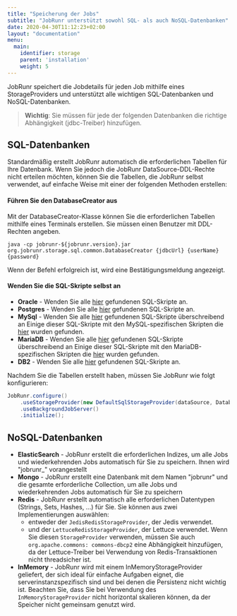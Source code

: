 ```yaml
---
title: "Speicherung der Jobs"
subtitle: "JobRunr unterstützt sowohl SQL- als auch NoSQL-Datenbanken"
date: 2020-04-30T11:12:23+02:00
layout: "documentation"
menu: 
  main: 
    identifier: storage
    parent: 'installation'
    weight: 5
---
```

JobRunr speichert die Jobdetails für jeden Job mithilfe eines StorageProviders und unterstützt alle wichtigen SQL-Datenbanken und NoSQL-Datenbanken.

> __Wichtig__: Sie müssen für jede der folgenden Datenbanken die richtige Abhängigkeit (jdbc-Treiber) hinzufügen.

## SQL-Datenbanken
Standardmäßig erstellt JobRunr automatisch die erforderlichen Tabellen für Ihre Datenbank. Wenn Sie jedoch die JobRunr DataSource-DDL-Rechte nicht erteilen möchten, können Sie die Tabellen, die JobRunr selbst verwendet, auf einfache Weise mit einer der folgenden Methoden erstellen:

#### Führen Sie den DatabaseCreator aus
Mit der DatabaseCreator-Klasse können Sie die erforderlichen Tabellen mithilfe eines Terminals erstellen. Sie müssen einen Benutzer mit DDL-Rechten angeben.

```
java -cp jobrunr-${jobrunr.version}.jar org.jobrunr.storage.sql.common.DatabaseCreator {jdbcUrl} {userName} {password}
```

Wenn der Befehl erfolgreich ist, wird eine Bestätigungsmeldung angezeigt.

#### Wenden Sie die SQL-Skripte selbst an
- __Oracle__ - Wenden Sie alle [hier](https://github.com/jobrunr/jobrunr/tree/master/core/src/main/resources/org/jobrunr/storage/sql/oracle/migrations) gefundenen SQL-Skripte an.
- __Postgres__ - Wenden Sie alle [hier](https://github.com/jobrunr/jobrunr/tree/master/core/src/main/resources/org/jobrunr/storage/sql/common/migrations) gefundenen SQL-Skripte an.
- __MySql__ - Wenden Sie alle [hier](https://github.com/jobrunr/jobrunr/tree/master/core/src/main/resources/org/jobrunr/storage/sql/common/migrations) gefundenen SQL-Skripte  überschreibend an Einige dieser SQL-Skripte mit den MySQL-spezifischen Skripten die [hier](https://github.com/jobrunr/jobrunr/tree/master/core/src/main/resources/org/jobrunr/storage/sql/mariadb/migrations) wurden gefunden.
- __MariaDB__ - Wenden Sie alle [hier](https://github.com/jobrunr/jobrunr/tree/master/core/src/main/resources/org/jobrunr/storage/sql/common/migrations) gefundenen SQL-Skripte überschreibend an Einige dieser SQL-Skripte mit den MariaDB-spezifischen Skripten die [hier](https://github.com/jobrunr/jobrunr/tree/master/core/src/main/resources/org/jobrunr/storage/sql/mariadb/migrations) wurden gefunden.
- __DB2__ - Wenden Sie alle [hier](https://github.com/jobrunr/jobrunr/tree/master/core/src/main/resources/org/jobrunr/storage/sql/db2/migrations) gefundenen SQL-Skripte an.

Nachdem Sie die Tabellen erstellt haben, müssen Sie JobRunr wie folgt konfigurieren:

```java
JobRunr.configure()
    .useStorageProvider(new DefaultSqlStorageProvider(dataSource, DatabaseOptions.SKIP_CREATE))
    .useBackgroundJobServer()
    .initialize();
```


## NoSQL-Datenbanken
- __ElasticSearch__ - JobRunr erstellt die erforderlichen Indizes, um alle Jobs und wiederkehrenden Jobs automatisch für Sie zu speichern. Ihnen wird "jobrunr_" vorangestellt
- __Mongo__ - JobRunr erstellt eine Datenbank mit dem Namen "jobrunr" und die gesamte erforderliche Collection, um alle Jobs und wiederkehrenden Jobs automatisch für Sie zu speichern
- __Redis__ - JobRunr erstellt automatisch alle erforderlichen Datentypen (Strings, Sets, Hashes, ...) für Sie. Sie können aus zwei Implementierungen auswählen:
  - entweder der `JedisRedisStorageProvider`, der Jedis verwendet.
  - und der `LettuceRedisStorageProvider`, der Lettuce verwendet. Wenn Sie diesen `StorageProvider` verwenden, müssen Sie auch` org.apache.commons: commons-dbcp2` eine Abhängigkeit hinzufügen, da der Lettuce-Treiber bei Verwendung von Redis-Transaktionen nicht threadsicher ist.
- __InMemory__ - JobRunr wird mit einem InMemoryStorageProvider geliefert, der sich ideal für einfache Aufgaben eignet, die serverinstanzspezifisch sind und bei denen die Persistenz nicht wichtig ist. Beachten Sie, dass Sie bei Verwendung des `InMemoryStorageProvider` nicht horizontal skalieren können, da der Speicher nicht gemeinsam genutzt wird.